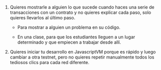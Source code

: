 1. Quieres mostrarle a alguien lo que sucede cuando haces una serie de transacciones con un contrato y no quieres explicar cada paso, solo quieres llevarlos al último paso.

   - Para mostrar a alguien un problema en su código.

   - En una clase, para que los estudiantes lleguen a un lugar determinado y que empiecen a trabajar desde allí.

2. Quieres iniciar tu desarrollo en JavascriptVM porque es rápido y luego cambiar a otra testnet, pero no quieres repetir manualmente todos los tediosos clics para cada red diferente.
